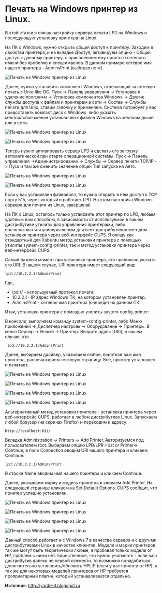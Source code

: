 # Печать на Windows принтер из Linux.
В этой статье я опишу настройку сервера печати LPD на Windows и последующую установку принтера на Linux.

На ПК с Windows, нужно открыть общий доступ к принтеру. Заходим в свойства принтера, и на вкладке Доступ, активируем опцию - Общий доступ к данному принтеру, с присвоением ему простого сетевого имени без пробелов и спецсимволов. В данном примере сетевое имя нашего принтера - AdminsPrint (выбирал не я:).

![Печать на Windows принтер из Linux](/images/Linux/Hardware/print_linux_to_win_001.png 'Печать на Windows принтер из Linux')

Далее, нужно установить компонент Windows, отвечающий за сетевую печать с Unix-like ОС. Пуск -> Панель управления -> Установка и удаление программ -> Установка компонентов Windows -> Другие службы доступа к файлам и принтерам в сети -> Состав -> Службы печати для Unix, ставим галочку и применяем. Система потребует у вас предоставить компакт диск с Windows, либо указать месторасположение установочных файлов Windows на жёстком диске или в сети.

![Печать на Windows принтер из Linux](/images/Linux/Hardware/print_linux_to_win_002.png 'Печать на Windows принтер из Linux')

![Печать на Windows принтер из Linux](/images/Linux/Hardware/print_linux_to_win_003.png 'Печать на Windows принтер из Linux')

Теперь нужно активировать сервер LPD и сделать его загрузку автоматической при старте операционной системы. Пуск -> Панель управления ->Администрирование -> Службы -> Сервер печати TCP/IP -> Пуск и там же сменить значение опции Тип запуска на Авто.

![Печать на Windows принтер из Linux](/images/Linux/Hardware/print_linux_to_win_004.png 'Печать на Windows принтер из Linux')

![Печать на Windows принтер из Linux](/images/Linux/Hardware/print_linux_to_win_005.png 'Печать на Windows принтер из Linux')

Если у вас установлен файерволл, то нужно открыть в нём доступ к TCP порту 515, через который и работает LPD. На этом настройка Windows сервера для печати из Linux, завершена!

На ПК с Linux, осталось только установить этот принтер по LPD, любым удобным вам способом, в зависимости от используемой в вашем дистрибутиве утилиты для управления принтерами, либо воспользоваться универсальным для всех дистрибутивов методом установки принтера через веб-интерфейс CUPS. Я опишу как стандартный для Xubuntu метод установки принтера с помощью утилиты system-config-printer, так и метод установки принтера через веб-интерфейс CUPS.

Самый важный момент при установке принтера, это правильно указать его URI. В нашем случае, URI принтера имеет следующий вид:

    lpd://10.2.2.1/AdminsPrint

Где,

- lpd:// - используемый протокол печати;
- 10.2.2.1 - IP адрес Windows ПК, на котором установлен принтер;
- AdminsPrint - сетевое имя принтера (очереди) на данном ПК.

Итак, установка принтера с помощью утилиты system-config-printer:

В консоли, выполняем команду system-config-printer, либо Меню приложений -> Диспетчер настроек -> Оборудование -> Принтеры. В меню Сервер -> Новый -> Принтер. Введите адрес (URI), в нашем случае, это

     lpd://10.2.2.1/AdminsPrint

Далее, выбираем драйвер, указываем любое, понятное вам имя принтера, распечатываем тестовую страницу. Всё, принтер установлен и печатает.

![Печать на Windows принтер из Linux](/images/Linux/Hardware/print_linux_to_win_006.png 'Печать на Windows принтер из Linux')

![Печать на Windows принтер из Linux](/images/Linux/Hardware/print_linux_to_win_007.png 'Печать на Windows принтер из Linux')

![Печать на Windows принтер из Linux](/images/Linux/Hardware/print_linux_to_win_008.png 'Печать на Windows принтер из Linux')

![Печать на Windows принтер из Linux](/images/Linux/Hardware/print_linux_to_win_009.png 'Печать на Windows принтер из Linux')

Альтернативный метод установки принтера - установка принтера через веб-интерфейс CUPS, работает в любом дистрибутиве Linux. Запускаем любой браузер (на скринах Firefox) и переходим к адресу:

    http://localhost:631/

Вкладка Administration -> Printers -> Add Printer. Авторизуемся под пользователем root. Выбираем опцию LPD/LPR Host or Printer-> Continue, в поле Connection вводим URI нашего принтера и кликаем Continue:

    lpd://10.2.2.1/AdminsPrint

В строке Name вводим имя нашего принтера и кликаем Continue.

Далее, указываем марку и модель принтера и кликаем Add Printer. На следующей странице кликаем на Set Default Options. CUPS сообщит, что принтер успешно установлен.

![Печать на Windows принтер из Linux](/images/Linux/Hardware/print_linux_to_win_010.png 'Печать на Windows принтер из Linux')

![Печать на Windows принтер из Linux](/images/Linux/Hardware/print_linux_to_win_011.png 'Печать на Windows принтер из Linux')

![Печать на Windows принтер из Linux](/images/Linux/Hardware/print_linux_to_win_012.png 'Печать на Windows принтер из Linux')

![Печать на Windows принтер из Linux](/images/Linux/Hardware/print_linux_to_win_013.png 'Печать на Windows принтер из Linux')

Данный способ работает и с Windows 7 в качестве сервера и с другими дистрибутивами Linux в качестве клиентов. Модели и марки принтеров так же могут быть теоретически любые, я пробовал только модели от HP, проблем с ними нет. Единственное, что нужно учитывать - если ваш дистрибутив далеко не первой свежести, то возможно понадобиться дополнительно установить/обновить HPLIP (если у вас принтер от HP), а так же для некоторых моделей принтеров от HP требуется проприетарный плагин, который устанавливается отдельно.

**Источник**: http://yar4e-it.blogspot.ru
